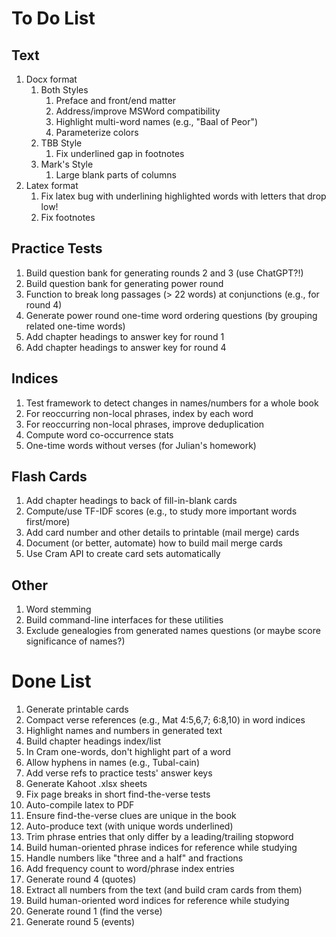 # To Do List

## Text
1. Docx format
   1. Both Styles
      1. Preface and front/end matter
      2. Address/improve MSWord compatibility
      3. Highlight multi-word names (e.g., "Baal of Peor")
      4. Parameterize colors
   2. TBB Style
      1. Fix underlined gap in footnotes
   3. Mark's Style
      1. Large blank parts of columns
2. Latex format
   1. Fix latex bug with underlining highlighted words with letters that drop low!
   2. Fix footnotes

## Practice Tests
1. Build question bank for generating rounds 2 and 3 (use ChatGPT?!)
2. Build question bank for generating power round
3. Function to break long passages (> 22 words) at conjunctions (e.g., for round 4)
4. Generate power round one-time word ordering questions (by grouping related one-time words)
5. Add chapter headings to answer key for round 1
6. Add chapter headings to answer key for round 4

## Indices
1. Test framework to detect changes in names/numbers for a whole book
2. For reoccurring non-local phrases, index by each word
3. For reoccurring non-local phrases, improve deduplication
4. Compute word co-occurrence stats
5. One-time words without verses (for Julian's homework)

## Flash Cards
1. Add chapter headings to back of fill-in-blank cards
2. Compute/use TF-IDF scores (e.g., to study more important words first/more)
3. Add card number and other details to printable (mail merge) cards
4. Document (or better, automate) how to build mail merge cards
5. Use Cram API to create card sets automatically

## Other
1. Word stemming
2. Build command-line interfaces for these utilities
3. Exclude genealogies from generated names questions (or maybe score significance of names?)

# Done List
1. Generate printable cards
2. Compact verse references (e.g., Mat 4:5,6,7; 6:8,10) in word indices
3. Highlight names and numbers in generated text
4. Build chapter headings index/list
5. In Cram one-words, don't highlight part of a word
6. Allow hyphens in names (e.g., Tubal-cain)
7. Add verse refs to practice tests' answer keys
8. Generate Kahoot .xlsx sheets
9. Fix page breaks in short find-the-verse tests
10. Auto-compile latex to PDF
11. Ensure find-the-verse clues are unique in the book
12. Auto-produce text (with unique words underlined)
13. Trim phrase entries that only differ by a leading/trailing stopword
14. Build human-oriented phrase indices for reference while studying
15. Handle numbers like "three and a half" and fractions
16. Add frequency count to word/phrase index entries 
17. Generate round 4 (quotes)
18. Extract all numbers from the text (and build cram cards from them)
19. Build human-oriented word indices for reference while studying
20. Generate round 1 (find the verse)
21. Generate round 5 (events)
